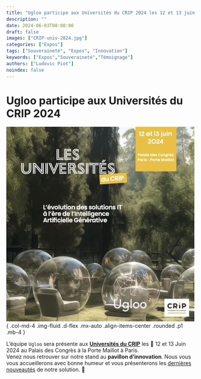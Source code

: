 ```yaml
---
title: "Ugloo participe aux Universités du CRIP 2024 les 12 et 13 juin prochains."
description: ""
date: 2024-06-03T00:00:00
draft: false
images: ["CRIP-univ-2024.jpg"]
categories: ["Expos"]
tags: ["Souveraineté", "Expos", "Innovation"]
keywords: ["Expos","Souveraineté","Témoignage"]
authors: ["Ludovic Piot"]
noindex: false
---
```


# Ugloo participe aux Universités du CRIP 2024

![Ugloo aux Universités du CRIP 2024](CRIP-univ-2024.jpg)
{ .col-md-4 .img-fluid .d-flex .mx-auto .align-items-center .rounded .p1 .mb-4 }

L’équipe `Ugloo` sera présente aux **[Universités du CRIP](https://www.crip-asso.fr/detail_event/les-universites-du-crip-2)** les 📆 12 et 13 Juin 2024 au Palais des Congrès à la Porte Maillot à Paris.  
Venez nous retrouver sur notre stand au **pavillon d’innovation**. Nous vous vous accueillerons avec bonne humeur et vous présenterons les [dernières nouveautés](../../features/) de notre solution. 🔦 
